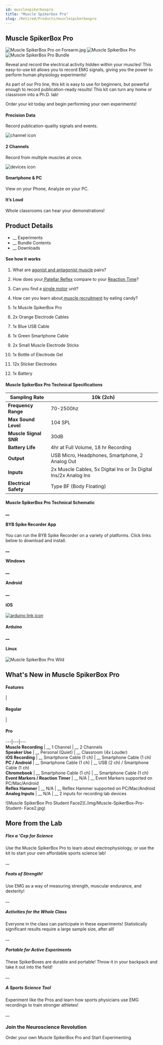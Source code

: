 ```yaml
---
id: musclespikerboxpro
title: "Muscle Spikerbox Pro"
slug: /Retired/Products/musclespikerboxpro
---
```


## Muscle SpikerBox Pro

![Muscle SpikerBox Pro on Forearm.jpg](././img/musclespikerboxpro-forearm.jpg)
![Muscle SpikerBox Pro](././img/musclespikerboxpro-main.jpg)
![Muscle SpikerBox Pro Bundle](././img/musclespikerboxpro-bundle.jpg)


Reveal and record the electrical activity hidden within your muscles! This
easy-to-use kit allows you to record EMG signals, giving you the power to
perform human physiology experiments!

As part of our Pro line, this kit is easy to use for beginners, but powerful
enough to record publication-ready results! This kit can turn any home or
classroom into a Ph.D. lab!

Order your kit today and begin performing your own experiments!

#### Precision Data

Record publication-quality signals and events.

![channel icon](././img/channel.svg)

#### 2 Channels

Record from multiple muscles at once.

![devices icon](././img/devices.svg)

#### Smartphone & PC

View on your Phone, Analyze on your PC.

#### It’s Loud

Whole classrooms can hear your demonstrations!

## Product Details

  * __ Experiments
  * __ Bundle Contents
  * __ Downloads

#### See how it works

  1. What are [agonist and antagonist muscle](https://backyardbrains.com/experiments/musclespikerboxpro) pairs?
  2. How does your[ Patellar Reflex](https://backyardbrains.com/experiments/Musclekneejerk) compare to your [ Reaction Time](https://backyardbrains.com/experiments/MusclReactionTime)?
  3. Can you find a [single motor](https://backyardbrains.com/experiments/MuscleSingleunit) unit?
  4. How can you learn about[ muscle recruitment](https://backyardbrains.com/experiments/Musclechewing) by eating candy?

  1. 1x Muscle SpikerBox Pro
  2. 2x Orange Electrode Cables
  3. 1x Blue USB Cable
  4. 1x Green Smartphone Cable
  5. 2x Small Muscle Electrode Sticks
  6. 1x Bottle of Electrode Gel
  7. 12x Sticker Electrodes
  8. 1x Battery 

#### Muscle SpikerBox Pro Technical Specifications

**Sampling Rate** | 10k (2ch)  
---|---  
**Frequency Range** | 70-2500hz  
**Max Sound Level** | 104 SPL  
**Muscle Signal SNR** | 30dB  
**Battery Life** | 4hr at Full Volume, 18 hr Recording  
**Output** | USB Micro, Headphones, Smartphone, 2 Analog Out  
**Inputs** | 2x Muscle Cables, 5x Digital Ins or 3x Digital Ins/2x Analog Ins  
**Electrical Safety** | Type BF (Body Floating)  
  
#### Muscle SpikerBox Pro Technical Schematic

[__](./files/Muscle_SpikerBoxProV1.pdf)

#### BYB Spike Recorder App

You can run the BYB Spike Recorder on a variety of platforms. Click links
below to download and install.

[__](./files/SpikeRecorder.Win32.20171103.zip)

#### Windows

[__](https://play.google.com/store/apps/details?id=com.backyardbrains&hl=en)

#### Android

[__](https://itunes.apple.com/us/app/spike-recorder/id972173310?mt=12)

#### iOS

[![arduino link
icon](./img/arduino.svg)](https://raw.githubusercontent.com/BackyardBrains/SpikerShield/master/Muscle/Arduino%20Code/SpikeRecorder/SpikeRecorderSpikerShield_V1_1.ino)

#### Arduino

[__](https://github.com/BackyardBrains/Spike-Recorder)

#### Linux

![Muscle SpikerBox Pro Wild](././img/muscle-spikerbox-pro-wild.jpg)

###

## What's New in Muscle SpikerBox Pro

#### Features

|

#### Regular

|

#### Pro  
  
---|---|---  
**Muscle Recording** | __ 1 Channel | __ 2 Channels  
**Speaker Use** | __ Personal (Quiet) | __ Classroom (4x Louder)  
**iOS Recording** | __ Smartphone Cable (1 ch) | __ Smartphone Cable (1 ch)  
**PC / Android** | __ Smartphone Cable (1 ch) | __ USB (2 ch) / Smartphone Cable (1 ch)  
**Chromebook** | __ Smartphone Cable (1 ch) | __ Smartphone Cable (1 ch)  
**Event Markers / Reaction Timer** | __ N/A | __ Event Markers supported on PC/Mac/Android  
**Reflex Hammer** | __ N/A | __ Reflex Hammer supported on PC/Mac/Android  
**Analog Inputs** | __ N/A | __ 2 inputs for recording lab devices  
  
![Muscle SpikerBox Pro Student Face2](./img/Muscle-SpikerBox-Pro-Student-
Face2.jpg)

###

## More from the Lab

##### Flex a 'Cep for Science

Use the Muscle SpikerBox Pro to learn about electrophysiology, or use the kit
to start your own affordable sports science lab!

__

##### Feats of Strength!

Use EMG as a way of measuring strength, muscular endurance, and dexterity!

__

##### Activities for the Whole Class

Everyone in the class can participate in these experiments! Statistically
significant results require a large sample size, after all!

__

##### Portable for Active Experiments

These SpikerBoxes are durable and portable! Throw it in your backpack and take
it out into the field!

__

##### A Sports Science Tool

Experiment like the Pros and learn how sports physicians use EMG recordings to
train stronger athletes!

__

### Join the Neuroscience Revolution

Order your own Muscle SpikerBox Pro and Start Experimenting
